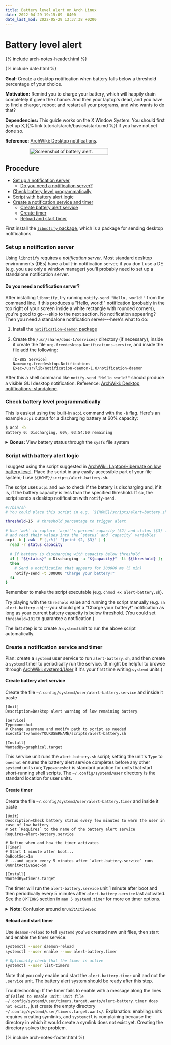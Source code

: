```yaml
---
title: Battery level alert on Arch Linux
date: 2022-04-29 19:15:09 -0400
date_last_mod: 2022-05-29 13:37:38 +0200
---
```


# Battery level alert 

{% include arch-notes-header.html %}

{% include date.html %}

**Goal:** Create a desktop notification when battery falls below a threshold percentage of your choice.

**Motivation:** Remind you to charge your battery, which will happily drain completely if given the chance.
And then your laptop's dead, and you have to find a charger, reboot and restart all your programs, and who wants to do that?

**Dependencies:** This guide works on the X Window System.
You should first [set up X]({% link tutorials/arch/basics/startx.md %}) if you have not yet done so.

**Reference:** [ArchWiki: Desktop notifications](https://wiki.archlinux.org/title/Desktop_notifications).

<div style="display: flex; justify-content: center; width: 100%;">
  <image src="/assets/images/arch/alert-battery.png" alt="Screenshot of battery alert." width="70%" />
</div>

## Procedure
<!-- vim-markdown-toc GFM -->

* [Set up a notification server](#set-up-a-notification-server)
  * [Do you need a notification server?](#do-you-need-a-notification-server)
* [Check battery level programmatically](#check-battery-level-programmatically)
* [Script with battery alert logic](#script-with-battery-alert-logic)
* [Create a notification service and timer](#create-a-notification-service-and-timer)
  * [Create battery alert service](#create-battery-alert-service)
  * [Create timer](#create-timer)
  * [Reload and start timer](#reload-and-start-timer)

<!-- vim-markdown-toc -->

First install the [`libnotify` package](https://archlinux.org/packages/extra/x86_64/libnotify/), which is a package for sending desktop notifications.

### Set up a notification server

Using `libnotify` requires a *notification server*.
Most standard desktop environments (DEs) have a built-in notification server; if you don't use a DE (e.g. you use only a window manager) you'll probably need to set up a standalone notification server. 

#### Do you need a notification server?

After installing `libnotify`, try running `notify-send "Hello, world!"` from the command line.
If this produces a "Hello, world!" notification (probably in the top right of your screen inside a white rectangle with rounded corners), you're good to go---skip to the next section.
No notification appearing? 
Then you need a standalone notification server---here's what to do:

1. Install the [`notification-daemon` package](https://archlinux.org/packages/community/x86_64/notification-daemon/)
1. Create the `/usr/share/dbus-1/services/` directory (if necessary), inside it create the file `org.freedesktop.Notifications.service`, and inside the file add the following:

   ```
   [D-BUS Service]
   Name=org.freedesktop.Notifications
   Exec=/usr/lib/notification-daemon-1.0/notification-daemon
   ```

After this a shell command like `notify-send "Hello world!"` should produce a visible GUI desktop notification.
Reference: [ArchWiki: Desktop notifications: standalone](https://wiki.archlinux.org/title/Desktop_notifications#Standalone).

### Check battery level programmatically

This is easiest using the built-in `acpi` command with the `-b` flag.
Here's an example `acpi` output for a discharging battery at 60% capacity:

```sh
$ acpi -b
Battery 0: Discharging, 60%, 03:54:00 remaining
```

<details>
  <summary>
  <strong>Bonus: </strong> View battery status through the <code class="language-plaintext highlighter-rouge">sysfs</code> file system
  </summary>

  <p>You can also interface with the battery using Linux’s <a href="https://en.wikipedia.org/wiki/Sysfs"><code class="language-plaintext highlighter-rouge">sysfs</code> file system</a>, which lives in the <code class="language-plaintext highlighter-rouge">/sys</code> directory.
  Battery information typically lives in the directory <code class="language-plaintext highlighter-rouge">/sys/class/power_supply/BAT0</code> (you might also have a <code class="language-plaintext highlighter-rouge">BAT1</code> directory if your laptop has two batteries installed).
  We’ll work with the following files within <code class="language-plaintext highlighter-rouge">/sys/class/power_supply/BAT0</code>:</p>

  <ul>
    <li>The <code class="language-plaintext highlighter-rouge">capacity</code> file holds current battery capacity in percentage.</li>
    <li>The <code class="language-plaintext highlighter-rouge">status</code> file holds the battery’s charging status (e.g. <code class="language-plaintext highlighter-rouge">Charging</code>, <code class="language-plaintext highlighter-rouge">Discharging</code>).</li>
  </ul>

  <p>You can check the battery and status programmatically by <code class="language-plaintext highlighter-rouge">cat</code>-ing the contents of a battery’s <code class="language-plaintext highlighter-rouge">sysfs</code> files.</p>

  <div class="language-sh highlighter-rouge"><div class="highlight"><pre class="highlight"><code><span class="c"># Example: a discharging battery at 60% capacity</span>
  <span class="nv">$ </span><span class="nb">cat</span> /sys/class/power_supply/BAT0/capacity
  <span class="o">&gt;</span> 60
  <span class="nv">$ </span><span class="nb">cat</span> /sys/class/power_supply/BAT0/status
  <span class="o">&gt;</span> Discharging
  </code></pre></div></div>
</details>

### Script with battery alert logic

I suggest using the script suggested in [ArchWiki: Laptop/Hibernate on low battery level](https://wiki.archlinux.org/title/Laptop#Hibernate_on_low_battery_level).
Place the script in any easily-accessible part of your file system; I use  `${HOME}/scripts/alert-battery.sh`.

The script uses `acpi` and `awk` to check if the battery is discharging and, if it is, if the battery capacity is less than the specified threshold.
If so, the script sends a desktop notification with `notify-send`.

```sh
#!/bin/sh
# You could place this script in e.g. `${HOME}/scripts/alert-battery.sh`

threshold=15  # threshold percentage to trigger alert

# Use `awk` to capture `acpi`'s percent capacity ($2) and status ($3) fields
# and read their values into the `status` and `capacity` variables
acpi -b | awk -F'[,:%]' '{print $2, $3}' | {
  read -r status capacity

  # If battery is discharging with capacity below threshold
  if [ "${status}" = Discharging -a "${capacity}" -lt ${threshold} ];
  then
    # Send a notification that appears for 300000 ms (5 min)
    notify-send -t 300000 "Charge your battery!"
  fi
}
```
Remember to make the script executable (e.g. `chmod +x alert-battery.sh`).

Try playing with the `threshold` value and running the script manually (e.g. `sh alert-battery.sh`)---you should get a "Charge your battery!" notification as long as your current battery capacity is below threshold.
(You could set `threshold=101` to guarantee a notification.)

The last step is to create a `systemd` unit to run the above script automatically.

### Create a notification service and timer

Plan: create a `systemd` user service to run `alert-battery.sh`, and then create a `systemd` timer to periodically run the service.
(It might be helpful to browse through [ArchWiki: systemd/User](https://wiki.archlinux.org/title/systemd/User) if it's your first time writing `systemd` units.)

#### Create battery alert service

Create the file `~/.config/systemd/user/alert-battery.service` and inside it paste

```systemd
[Unit]
Description=Desktop alert warning of low remaining battery

[Service]
Type=oneshot
# Change username and modify path to script as needed
ExecStart=/home/YOURUSERNAME/scripts/alert-battery.sh

[Install]
WantedBy=graphical.target
```

This service unit runs the `alert-battery.sh` script; setting the unit's `Type` to `oneshot` ensures the battery alert service completes before any other `systemd` units run; `Type=oneshot` is standard practice for units that start short-running shell scripts.
The `~/.config/systemd/user` directory is the standard location for user units.

#### Create timer

Create the file `~/.config/systemd/user/alert-battery.timer` and inside it paste
```systemd
[Unit]
Description=Check battery status every few minutes to warn the user in case of low battery
# Set `Requires` to the name of the battery alert service
Requires=alert-battery.service

# Define when and how the timer activates
[Timer]
# Start 1 minute after boot...
OnBootSec=1m
# ...and again every 5 minutes after `alert-battery.service` runs
OnUnitActiveSec=5m

[Install]
WantedBy=timers.target
```

The timer will run the `alert-battery.service` unit 1 minute after boot and then periodically every 5 minutes after `alert-battery.service` last activated.
See the `OPTIONS` section in `man 5 systemd.timer` for more on timer options.

<details>
  <summary>
  <strong>Note: </strong> Confusion around <code class="language-plaintext highlighter-rouge">OnUnitActiveSec</code>
  </summary>
  <p>There is some confusion online about using <code class="language-plaintext highlighter-rouge">OnUnitActiveSec</code> to periodically run <code class="language-plaintext highlighter-rouge">Type=oneshot</code> services.
  The theoretical problem is that <code class="language-plaintext highlighter-rouge">OnUnitActiveSec</code> runs relative to when the unit it triggers becomes active, but <code class="language-plaintext highlighter-rouge">Type=oneshot</code> units never become active—see e.g. <a href="https://github.com/systemd/systemd/issues/6680">.timer doesn’t fire #6680</a>.
  But the <code class="language-plaintext highlighter-rouge">OnUnitActiveSec</code> and <code class="language-plaintext highlighter-rouge">Type=oneshot</code> combination has worked well for me, and <a href="https://github.com/systemd/systemd/issues/21600">OnUnitActiveSec timer and Type=oneshot service #21600</a> rightly points out that the <code class="language-plaintext highlighter-rouge">OnUnitActiveSec</code> and <code class="language-plaintext highlighter-rouge">Type=oneshot</code> combination is used in official <code class="language-plaintext highlighter-rouge">systemd</code> examples.
  So I’m not sure if there is currently a problem or not.
  If anyone reading this knows the best-practice way to run a <code class="language-plaintext highlighter-rouge">Type=oneshot</code> service once at boot and periodically thereafter, please <a href="/tutorials/arch/basics/network-manager.html">let me know</a>!</p>
</details>

#### Reload and start timer

Use `deamon-reload` to tell `systemd` you've created new unit files, then start and enable the timer service:

```sh
systemctl --user daemon-reload
systemctl --user enable --now alert-battery.timer

# Optionally check that the timer is active
systemctl --user list-timers
```
Note that you only enable and start the `alert-battery.timer` unit and not the `.service` unit.
The battery alert system should be ready after this step.


Troubleshooting: If the timer fails to enable with a message along the lines of `Failed to enable unit: Unit file ~/.config/systemd/user/timers.target.wants/alert-battery.timer does not exist.`, just create the empty directory `~/.config/systemd/user/timers.target.wants/`.
Explanation: enabling units requires creating symlinks, and `systemctl` is complaining because the directory in which it would create a symlink does not exist yet.
Creating the directory solves the problem.

{% include arch-notes-footer.html %}
